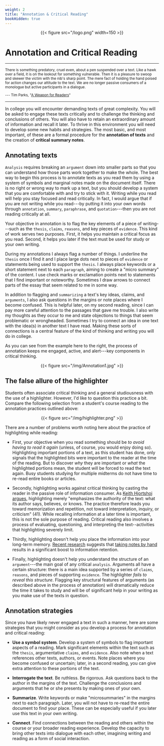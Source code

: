 ```yaml
---
weight: 2
title: "Annotation & Critical Reading"
bookHidden: true
---
```




<div style="text-align:center">{{< figure src="/logo.png" width=150 >}}</div>

# Annotation and Critical Reading

---
  <small>

There is something predatory, cruel even, about a pen suspended over a
text. Like a hawk over a field, it is on the lookout for something
vulnerable. Then it is a pleasure to swoop and skewer the victim with
the nib's sharp point. The mere fact of holding the hand poised for
action changes our attitude to the text. We are no longer passive
consumers of a monologue but active participants in a dialogue.

--- Tim Parks, "[A Weapon for Readers](http://www.nybooks.com/blogs/nyrblog/2014/dec/03/weapon-for-readers/)"

  </small>

---

In college you will encounter demanding texts of great complexity. You
will be asked to engage these texts critically and to challenge the
thinking and conclusions of others. You will also have to retain an
extraordinary amount of information and recall it later. To thrive in
this environment you will need to develop some new habits and
strategies. The most basic, and most important, of these are a formal
procedure for the **annotation of texts** and the creation of **critical
summary notes**.

Annotating texts
----------------

`Analysis` requires breaking an `argument` down into smaller parts so that
you can understand how those parts work together to make the whole. The
best way to begin this process is to annotate texts as you read them by
using a system of symbols and marginal notes made on the document
itself. There is no right or wrong way to mark up a text, but you should
develop a system that you are comfortable with and try to stick with it.
Writing while you read will help you stay focused and read critically.
In fact, I would argue that if you are not writing while you read---by
putting it into your own words through `annotation`, `summary`, `paraphrase`, and `quotation`---then you are not reading critically at all.

Your objective in annotation is to flag the key elements of a piece of
writing---such as the `thesis`, `claims`, `reasons`, and key pieces of
`evidence`. This kind of work serves two purposes. First, it helps you
maintain a critical focus as you read. Second, it helps you later if the
text must be used for study or your own writing.

During my annotations I always flag a number of things. I underline the
`thesis` once I find it and I place large dots next to pieces of `evidence`
or statements being used to support the `thesis`. I always place keywords
or a short statement next to each `paragraph`, aiming to create a "micro
summary" of the content. I use check marks or exclamation points next
to statements that I find important or noteworthy. Sometimes I draw
arrows to connect parts of the essay that seem related to me in some
way.

In addition to flagging and `summarizing` a text's key ideas, claims, and
`arguments`, I also ask questions in the margins or note places where I
become confused. This is helpful later, on my second reading, since I
can pay more careful attention to the passages that gave me trouble. I
also write my thoughts as they occur to me and state objections to
things that seem problematic or wrongheaded. Sometimes I try to connect
an idea in one text with the idea(s) in another text I have read. Making
these sorts of connections is a central feature of the kind of thinking
and writing you will do in college.

As you can see from the example here to the right, the process of
annotation keeps me engaged, active, and alert---key components in critical
thinking.

<div style="text-align:center">{{< figure src="/img/Annotation1.jpg" >}}</div>

## The false allure of the highlighter

Students often associate critical thinking and a general studiousness
with the use of a highlighter. However, I'd like to question this
practice a bit. Compare the following selection from a student's course
reading to the annotation practices outlined above:

<div style="text-align:center">{{< figure src="/img/highlighter.png" >}}</div>

There are a number of problems worth noting here about the practice of
highlighting while reading:

-   First, your objective when you read something should be *to avoid
    having to read it again* (unless, of course, you would enjoy doing
    so). Highlighting important portions of a text, as this student has
    done, only signals that the highlighted bits were important to the
    reader at the time of the reading. But to discover *why* they are
    important or *what* the highlighted portions mean, the student will
    be forced to read the text again. Busy students studying for
    multiple midterms do not have time to re-read entire books or
    articles.

-   Secondly, highlighting works against critical thinking by casting
    the reader in the passive role of information consumer. As [Keith
    Hjortshoj argues](http://libcat.dartmouth.edu/record=6773185),
    highlighting merely \"emphasizes the authority of the text: what its
    author says, believes, or knows. The practice therefore leads you
    toward memorization and repetition, not toward interpretation,
    inquiry, or criticism\" (41). While recalling information at a later
    time is important, this is not the sole purpose of reading. Critical
    reading also involves a process of evaluating, questioning, and
    interpreting the text--activities that highlighting severely limit.

-   Thirdly, highlighting doesn't help you place the information into
    your long-term memory. [Recent
    research](https://sites.udel.edu/victorp/files/2010/11/Psychological-Science-2014-Mueller-0956797614524581-1u0h0yu.pdf)
    suggests that [taking notes by
    hand](https://www.scientificamerican.com/article/a-learning-secret-don-t-take-notes-with-a-laptop/)
    results in a significant boost to information retention.

-   Finally, highlighting doesn't help you understand the structure of
    an `argument`---the main goal of any critical `analysis`. Arguments all
    have a certain structure: there is a main idea supported by a series
    of `claims`, `reasons`, and pieces of supporting `evidence`. The
    highlighter *fails to reveal this structure*. Flagging key
    structural features of arguments (as described above in the process
    of annotation) will dramatically reduce the time it takes to study
    and will be of significant help in your writing as you make use of
    the texts in question.

## Annotation strategies

Since you have likely never engaged a text in such a manner, here are
some strategies that you might consider as you develop a process for
annotation and critical reading:

-   **Use a symbol system**. Develop a system of symbols to flag
    important aspects of a reading. Mark significant elements within the
    text such as the `thesis`, argumentative `claims`, and `evidence`. Also
    note when a text references other texts, authors, or events. Note
    places where you become confused or uncertain; later, in a second
    reading, you can give extra attention to these portions of the text.

-   **Interrogate the text**. Be ruthless. Be rigorous. Ask questions
    back to the author in the margins of the text. Challenge the
    conclusions and arguments that he or she presents by making ones of
    your own.

-   **Summarize**. Write keywords or make "microsummaries" in the
    margins next to each paragraph. Later, you will not have to re-read
    the entire document to find your place. These can be especially
    useful if you later use this text in your own writing.

-   **Connect**. Find connections between the reading and others within
    the course or your broader reading experience. Develop the capacity
    to bring other texts into dialogue with each other, imagining
    writing and reading as a form of social interaction.
